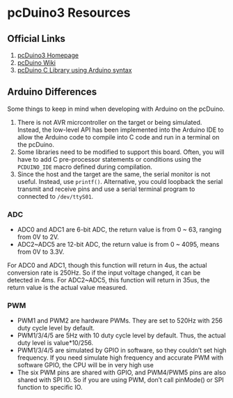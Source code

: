 # pcDuino3 Resources

## Official Links

1. [pcDuino3 Homepage](http://www.pcduino.com/pcduino-v3/)
1. [pcDuino Wiki](http://www.pcduino.com/wiki/index.php?title=Book)
1. [pcDuino C Library using Arduino syntax](https://github.com/pcduino/c_environment)

## Arduino Differences

Some things to keep in mind when developing with Arduino on the pcDuino.

1. There is not AVR micrcontroller on the target or being simulated. Instead, the low-level API has been implemented into the Arduino IDE to allow the Arduino code to compile into C code and run in a terminal on the pcDuino.
1. Some libraries need to be modified to support this board. Often, you will have to add C pre-processor statements or conditions using the `PCDUINO_IDE` macro defined during compilation.
1. Since the host and the target are the same, the serial monitor is not useful. Instead, use `printf()`. Alternative, you could loopback the serial transmit and receive pins and use a serial terminal program to connected to `/dev/ttyS01`.

### ADC

* ADC0 and ADC1 are 6-bit ADC, the return value is from 0 ~ 63, ranging from 0V to 2V.
* ADC2~ADC5 are 12-bit ADC, the return value is from 0 ~ 4095, means from 0V to 3.3V.

For ADC0 and ADC1, though this function will return in 4us, the actual conversion rate is 250Hz. So if the input  voltage changed, it can be detected in 4ms. For ADC2~ADC5, this function will return in 35us, the return value  is the actual value measured.

### PWM

* PWM1 and PWM2 are hardware PWMs. They are set to 520Hz with 256 duty cycle level by default. 
* PWM1/3/4/5 are 5Hz with 10 duty cycle level by default. Thus, the actual duty level is value*10/256. 
 * PWM1/3/4/5 are simulated by GPIO in software, so they couldn’t set high frequency. If you need simulate high frequency and accurate PWM with software GPIO, the CPU will be in very high use
* The six PWM pins are shared with GPIO, and PWM4/PWM5 pins are also shared with SPI IO. So if you are using  PWM, don’t call pinMode() or SPI function to specific IO.

